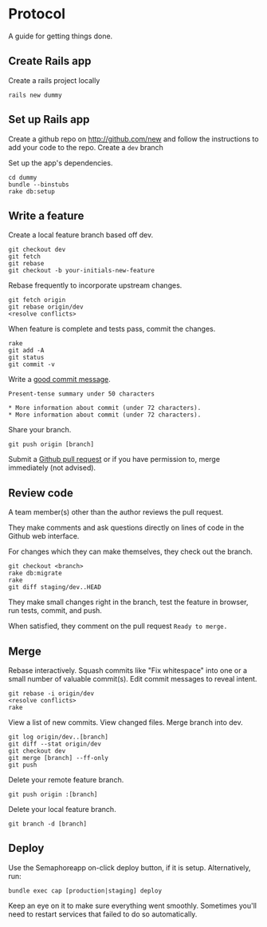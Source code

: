 Protocol
========

A guide for getting things done.

Create Rails app
----------------

Create a rails project locally

    rails new dummy

Set up Rails app
----------------

Create a github repo on http://github.com/new and follow the instructions to add your code to the repo.
Create a `dev` branch

Set up the app's dependencies.

    cd dummy
    bundle --binstubs
    rake db:setup

Write a feature
---------------

Create a local feature branch based off dev.

    git checkout dev
    git fetch
    git rebase
    git checkout -b your-initials-new-feature

Rebase frequently to incorporate upstream changes.

    git fetch origin
    git rebase origin/dev
    <resolve conflicts>

When feature is complete and tests pass, commit the changes.

    rake
    git add -A
    git status
    git commit -v

Write a [good commit message](http://goo.gl/w11us).

    Present-tense summary under 50 characters

    * More information about commit (under 72 characters).
    * More information about commit (under 72 characters).

Share your branch.

    git push origin [branch]

Submit a [Github pull request](http://goo.gl/Kmdee) or if you have permission to, merge immediately (not advised).

Review code
-----------

A team member(s) other than the author reviews the pull request.

They make comments and ask questions directly on lines of code in the Github
web interface.

For changes which they can make themselves, they check out the branch.

    git checkout <branch>
    rake db:migrate
    rake
    git diff staging/dev..HEAD

They make small changes right in the branch, test the feature in browser,
run tests, commit, and push.

When satisfied, they comment on the pull request `Ready to merge.`

Merge
-----

Rebase interactively. Squash commits like "Fix whitespace" into one or a
small number of valuable commit(s). Edit commit messages to reveal intent.

    git rebase -i origin/dev
    <resolve conflicts>
    rake

View a list of new commits. View changed files. Merge branch into dev.

    git log origin/dev..[branch]
    git diff --stat origin/dev
    git checkout dev
    git merge [branch] --ff-only
    git push

Delete your remote feature branch.

    git push origin :[branch]

Delete your local feature branch.

    git branch -d [branch]

Deploy
------

Use the Semaphoreapp on-click deploy button, if it is setup. Alternatively, run:

    bundle exec cap [production|staging] deploy

Keep an eye on it to make sure everything went smoothly. Sometimes you'll need to
restart services that failed to do so automatically.

